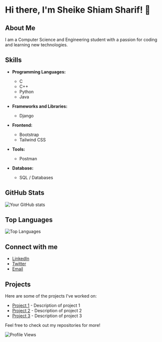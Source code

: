 # Hi there, I'm Sheike Shiam Sharif! 👋

## About Me
I am a Computer Science and Engineering student with a passion for coding and learning new technologies.

## Skills
- **Programming Languages:**
  - C
  - C++
  - Python
  - Java

- **Frameworks and Libraries:**
  - Django

- **Frontend:**
  - Bootstrap
  - Tailwind CSS

- **Tools:**
  - Postman

- **Database:**
  - SQL / Databases

## GitHub Stats
![Your GitHub stats](https://github-readme-stats.vercel.app/api?username=your-username&show_icons=true&theme=radical)

## Top Languages
![Top Languages](https://github-readme-stats.vercel.app/api/top-langs/?username=your-username&layout=compact&theme=radical)

## Connect with me
- [LinkedIn](https://www.linkedin.com/in/your-profile)
- [Twitter](https://twitter.com/your-profile)
- [Email](mailto:shiam.sharif.07@gmail.com)

## Projects
Here are some of the projects I've worked on:
- [Project 1](https://github.com/your-username/project1) - Description of project 1
- [Project 2](https://github.com/your-username/project2) - Description of project 2
- [Project 3](https://github.com/your-username/project3) - Description of project 3

Feel free to check out my repositories for more!

![Profile Views](https://komarev.com/ghpvc/?shiamsharif=shiamsharif&color=brightgreen)

